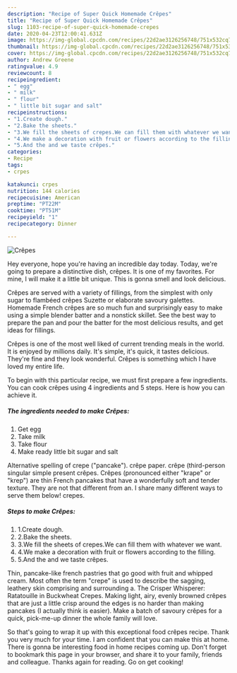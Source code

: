 ```yaml
---
description: "Recipe of Super Quick Homemade Crêpes"
title: "Recipe of Super Quick Homemade Crêpes"
slug: 1103-recipe-of-super-quick-homemade-crepes
date: 2020-04-23T12:00:41.631Z
image: https://img-global.cpcdn.com/recipes/22d2ae3126256748/751x532cq70/crepes-recipe-main-photo.jpg
thumbnail: https://img-global.cpcdn.com/recipes/22d2ae3126256748/751x532cq70/crepes-recipe-main-photo.jpg
cover: https://img-global.cpcdn.com/recipes/22d2ae3126256748/751x532cq70/crepes-recipe-main-photo.jpg
author: Andrew Greene
ratingvalue: 4.9
reviewcount: 8
recipeingredient:
- " egg"
- " milk"
- " flour"
- " little bit sugar and salt"
recipeinstructions:
- "1.Create dough."
- "2.Bake the sheets."
- "3.We fill the sheets of crepes.We can fill them with whatever we want."
- "4.We make a decoration with fruit or flowers according to the filling."
- "5.And the and we taste crêpes."
categories:
- Recipe
tags:
- crpes

katakunci: crpes 
nutrition: 144 calories
recipecuisine: American
preptime: "PT22M"
cooktime: "PT51M"
recipeyield: "1"
recipecategory: Dinner

---
```



![Crêpes](https://img-global.cpcdn.com/recipes/22d2ae3126256748/751x532cq70/crepes-recipe-main-photo.jpg)

Hey everyone, hope you're having an incredible day today. Today, we're going to prepare a distinctive dish, crêpes. It is one of my favorites. For mine, I will make it a little bit unique. This is gonna smell and look delicious.

Crêpes are served with a variety of fillings, from the simplest with only sugar to flambéed crêpes Suzette or elaborate savoury galettes. Homemade French crêpes are so much fun and surprisingly easy to make using a simple blender batter and a nonstick skillet. See the best way to prepare the pan and pour the batter for the most delicious results, and get ideas for fillings.

Crêpes is one of the most well liked of current trending meals in the world. It is enjoyed by millions daily. It's simple, it's quick, it tastes delicious. They're fine and they look wonderful. Crêpes is something which I have loved my entire life.


To begin with this particular recipe, we must first prepare a few ingredients. You can cook crêpes using 4 ingredients and 5 steps. Here is how you can achieve it.

<!--inarticleads1-->

##### The ingredients needed to make Crêpes:

1. Get  egg
1. Take  milk
1. Take  flour
1. Make ready  little bit sugar and salt


Alternative spelling of crepe (&#34;pancake&#34;). crêpe paper. crêpe (third-person singular simple present crêpes. Crêpes (pronounced either &#34;krape&#34; or &#34;krep&#34;) are thin French pancakes that have a wonderfully soft and tender texture. They are not that different from an. I share many different ways to serve them below! crepes. 

<!--inarticleads2-->

##### Steps to make Crêpes:

1. 1.Create dough.
1. 2.Bake the sheets.
1. 3.We fill the sheets of crepes.We can fill them with whatever we want.
1. 4.We make a decoration with fruit or flowers according to the filling.
1. 5.And the and we taste crêpes.


Thin, pancake-like french pastries that go good with fruit and whipped cream. Most often the term &#34;crepe&#34; is used to describe the sagging, leathery skin comprising and surrounding a. The Crisper Whisperer: Ratatouille in Buckwheat Crepes. Making light, airy, evenly browned crêpes that are just a little crisp around the edges is no harder than making pancakes (I actually think is easier). Make a batch of savoury crêpes for a quick, pick-me-up dinner the whole family will love. 

So that's going to wrap it up with this exceptional food crêpes recipe. Thank you very much for your time. I am confident that you can make this at home. There is gonna be interesting food in home recipes coming up. Don't forget to bookmark this page in your browser, and share it to your family, friends and colleague. Thanks again for reading. Go on get cooking!
